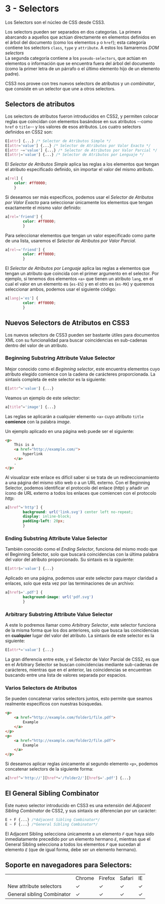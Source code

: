 # 3 - Selectors

Los Selectors son el núcleo de CSS desde CSS3.

Los selectors pueden ser separados en dos categorías. La primera abarcando a aquellos que actúan directamente en elementos definidos en el árbol del documento (como los elementos `p` o `href`); esta categoría contiene los selectors `class`, `type` y `attribute`. A estos los llamaremos _DOM selectors_
<br>
La segunda categoría contiene a los `pseudo-selectors`, que actúan en elementos o información que se encuentra fuera del árbol del documento (como la primer letra de un párrafo o el último elemento hijo de un elemento padre).

CSS3 nos provee con tres nuevos selectors de atributos y un _combinator_, que consiste en un selector que une a otros selectors.

## Selectors de atributos

Los selectors de atributos fueron introducidos en CSS2, y permiten colocar reglas que coincidan con elementos basándose en sus atributos --como `href` o `title`-- y los valores de esos atributos.
Los cuatro selectors definidos en CSS2 son:

```css
E[attr] {...} /* Selector de Atributos Simple */
E[attr='value'] {...} /* Selector de Atributos por Valor Exacto */
E[attr ~='value'] {...} /* Selector de Atributos por Valor Parcial */
E[attr|='value'] {...} /* Selector de Atributos por Lenguaje */
```

El _Selector de Atributos Simple_ aplica las reglas a los elementos que tengan el atributo especificado definido, sin importar el valor del mismo atributo.

```css
a[rel] {
	color: #ff0000;
	}
```

Si deseamos ser más específicos, podemos usar el _Selector de Atributos por Valor Exacto_ para seleccionar únicamente los elementos que tengan exactamente el mismo valor definido:

```css
a[rel='friend'] {
		color: #ff0000;
		}
```

Para seleccionar elementos que tengan un valor especificado como parte de una lista, usaremos el _Selector de Atributos por Valor Parcial_.

```css
a[rel~='friend'] { 
		color: #ff0000;
		}
```

El _Selector de Atributos por Lenguaje_ aplica las reglas a elementos que tengan un atributo que coincida con el primer argumento en el selector. Por ejemplo, si tenemos dos elementos `<a>` que tienen un atributo `lang`, en el cual el valor en un elemento es (`es-ES`) y en el otro es (`es-MX`) y queremos seleccionar ambos, podemos usar el siguiente código:

```css
a[lang|='es'] {
		color: #ff0000;
		}
```

## Nuevos Selectors de Atributos en CSS3

Los nuevos selectors de CSS3 pueden ser bastante útiles para documentos XML con su funcionalidad para buscar coincidencias en sub-cadenas dentro del valor de un atributo.

### Beginning Substring Attribute Value Selector

Mejor conocido como el _Beginning selector_, este encuentra elementos cuyo atributo elegido comience con la cadena de carácteres proporcionada. La sintaxis completa de este selector es la siguiente:

```css
E[attr^='value'] {...}
```

Veamos un ejemplo de este selector:

```css
a[title^='image'] {...}
```

Las reglas se aplicarán a cualquier elemento `<a>` cuyo atributo `title` **comience** con la palabra _image_.

Un ejemplo aplicado en una página web puede ser el siguiente:

```html
<p>
	This is a
	<a href="http://example.com/">
		hyperlink
	</a>
	.
</p>
```

Al visualizar este enlace es difícil saber si se trata de un redireccionamiento a una página del mismo sitio web o a un URL externo. Con el Beginning Selector, podemos identificar el protocolo del enlace (_http_) y añadir un ícono de URL externo a todos los enlaces que comiencen con el protocolo _http_:

```css
a[href^='http'] {
		background: url('link.svg') center left no-repeat;
		display: inline-block;
		padding-left: 20px;
		}
```

### Ending Substring Attribute Value Selector

También conocido como el _Ending Selector_, funciona del mismo modo que el Beginning Selector, solo que buscará coincidencias con la última palabra del valor del atributo proporcionado. Su sintaxis es la siguiente:

```css
E[attr$='value'] {...}
```

Aplicado en una página, podemos usar este selector para mayor claridad a enlaces, solo que esta vez por las terminaciones de un archivo:

```css
a[href$='.pdf'] {
		background-image: url('pdf.svg') 
		}
```

### Arbitrary Substring Attribute Value Selector

A este lo podremos llamar como _Arbitrary Selector_, este selector funciona de la misma forma que los dos anteriores, solo que busca las coincidencias en **cualquier** lugar del valor del atributo. La sintaxis de este selector es la siguiente:

```css
E[attr*='value'] {...}
```

La gran diferencia entre este, y el Selector de Valor Parcial de CSS2, es que en el Arbitrary Selector se buscan coincidencias mediante sub-cadenas de carácteres, mientras que en el anterior, las coincidencias se encuentran buscando entre una lista de valores separada por espacios.

### Varios Selectors de Atributos

Se pueden concatenar varios selectors juntos, esto permite que seamos realmente específicos con nuestras búsquedas.

```html
<p>
	<a href="http://example.com/folder1/file.pdf">
		Example
	</a>
</p>
<p>
	<a href="http://example.com/folder2/file.pdf">
		Example
	</a>
</p>
```

Si deseamos aplicar reglas únicamente al segundo elemento `<p>`, podemos concatenar selectors de la siguiente forma:

```css
a[href^='http://'][href*='/folder2/'][href$='.pdf'] {...}
```

## El General Sibling Combinator

Este nuevo selector introducido en CSS3 es una extensión del _Adjacent Sibling Combinator_ de CSS2, y sus sintaxis se diferencían por un carácter:

```css
E + F {...} /*Adjacent Sibling Combinator*/
E ~ F {...} /*General Sibling Combinator*/
```

El Adjacent Sibling selecciona únicamente a un elemento _`F`_ que haya sido inmediatamente precedido por un elemento hermano _`E`_, mientras que el General Sibling selecciona a todos los elementos _`F`_ que sucedan al elemento _`E`_ (que de igual forma, debe ser un elemento hermano).

## Soporte en navegadores para Selectors:

<table>
	<tr>
		<td>
		</td>
		<td>
			Chrome
		</td>
		<td>
			Firefox
		</td>
		<td>
			Safari
		</td>
		<td>
			IE
		</td>
	</tr>
		<tr>
		<td>
			New attribute selectors
		</td>
		<td>
			✓
		</td>
		<td>
			✓
		</td>
		<td>
			✓
		</td>
		<td>
			✓
		</td>
	</tr>
	</tr>
		<tr>
		<td>
			General sibling Combinator
		</td>
		<td>
			✓
		</td>
		<td>
			✓
		</td>
		<td>
			✓
		</td>
		<td>
			✓
		</td>
	</tr>
</table>
